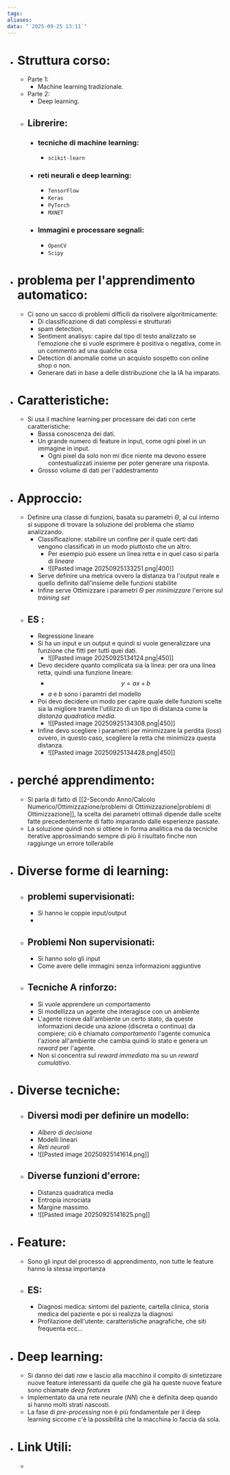 ```yaml
---
tags:
aliases:
data: "`2025-09-25 13:11`"
---
```

- # Struttura corso:
	- Parte 1:
		- Machine learning tradizionale.
	- Parte 2:
		- Deep learning.
	- ## Librerire:
		- ### tecniche di machine learning:
			- `scikit-learn`
		- ### reti neurali e deep learning:
			- `TensorFlow`
			- `Keras`
			- `PyTorch`
			- `MXNET`
		- ### Immagini e processare segnali:
			- `OpenCV`
			- `Scipy`
- # problema per l'apprendimento automatico:
	- Ci sono un sacco di problemi difficili da risolvere algoritmicamente:
		- Di classificazione di dati complessi e strutturati
		- spam detection,
		- Sentiment analisys: capire dal tipo di testo analizzato se l'emozione che si vuole esprimere è positiva o negativa, come in un commento ad una qualche cosa 
		- Detection di anomalie come un acquisto sospetto con online shop o non.
		- Generare dati in base a delle distribuzione che la IA ha imparato.
- # Caratteristiche:
	- Si usa il machine learning per processare dei dati con certe caratteristiche:
		- Bassa conoscenza dei dati.
		- Un grande numero di feature in input, come ogni pixel in un immagine in input.
			- Ogni pixel da solo non mi dice niente ma devono essere contestualizzati insieme per poter generare una risposta.
		- Grosso volume di dati per l'addestramento
- # Approccio:
	- Definire una classe di funzioni, basata su parametri $\Theta$, al cui interno si suppone di trovare la soluzione del problema che stiamo analizzando.
		- Classificazione: stabilire un confine per il quale certi dati vengono classificati in un modo piuttosto che un altro.
			- Per esempio può essere un linea retta e in quel caso si parla di _lineare_
			- ![[Pasted image 20250925133251.png|400]]
		- Serve definire una metrica ovvero la distanza tra l'output reale e quello definito dall'insieme delle funzioni stabilite
		- Infine serve Ottimizzare i parametri $\Theta$ per _minimizzare_ l'errore sul _training set_
	- ## ES :
		- Regressione lineare
		- Si ha un input e un output e quindi si vuole generalizzare una funzione che fitti per tutti quei dati.
			- ![[Pasted image 20250925134124.png|450]]
		- Devo decidere quanto complicata sia la linea: per ora una linea retta, quindi una funzione lineare:
			- $$y=ax+b$$
			- $a$ e $b$ sono i paramtri del modello 
		- Poi devo decidere un modo per capire quale delle funzioni scelte sia la migliore tramite l'utilizzo di un tipo di distanza come la _distanza quadratica media_.
			- ![[Pasted image 20250925134308.png|450]]
		- Infine devo scegliere i parametri per minimizzare la perdita (_loss_) ovvero, in questo caso, scegliere la retta che minimizza questa distanza.
			- ![[Pasted image 20250925134428.png|450]]
- # perché apprendimento:
	- Si parla di fatto di [[2-Secondo Anno/Calcolo Numerico/Ottimizzazione/problemi di Ottimizzazione|problemi di Ottimizzazione]], la scelta dei parametri ottimali dipende dalle scelte fatte precedentemente di fatto imparando dalle esperienze passate.
	- La soluzione quindi non si ottiene in forma analitica ma da tecniche iterative approssimando sempre di più il risultato finche non raggiunge un errore tollerabile
- # Diverse forme di learning:
	- ## problemi supervisionati:
		- Si hanno le coppie input/output
		- 
	- ## Problemi Non supervisionati:
		- Si hanno solo gli input
		- Come avere delle immagini senza informazioni aggiuntive
	- ## Tecniche A rinforzo:
		- Si vuole apprendere un comportamento 
		- Si modellizza un agente che interagisce con un ambiente
		- L'agente riceve dall'ambiente un certo stato, da queste informazioni decide una azione (discreta o continua) da compiere; ciò è chiamato _comportamento_ l'agente comunica l'azione all'ambiente che cambia quindi lo stato e genera un _reward_ per l'agente.
		- Non si concentra sul _reward immediato_ ma su un _reward cumulativo_.
- # Diverse tecniche: 
	- ## Diversi modi per definire un modello:
		- _Albero di decisione_
		- Modelli lineari
		- _Reti neurali_
		- ![[Pasted image 20250925141614.png]]
	- ## Diverse funzioni d'errore:
		- Distanza quadratica media
		- Entropia incrociata
		- Margine massimo.
		- ![[Pasted image 20250925141625.png]]
- # Feature:
	- Sono gli input del processo di apprendimento, non tutte le feature hanno la stessa importanza 
	- ## ES:
		- Diagnosi medica: sintomi del paziente, cartella clinica, storia medica del paziente e poi si realizza la diagnosi
		- Profilazione dell'utente: caratteristiche anagrafiche, che siti frequenta ecc...
- # Deep learning:
	- Si danno dei dati _raw_ e lascio alla macchino il compito di sintetizzare nuove feature interessanti da quelle che già ha queste nuove feature sono chiamate _deep features_
	- Implementato da una rete neurale (_NN_) che è definita deep quando si hanno molti strati nascosti.
	- La fase di _pre-processing_ non è più fondamentale per il deep learning siccome c'è la possibilità che la macchina lo faccia da sola.
- # Link Utili:
	- 